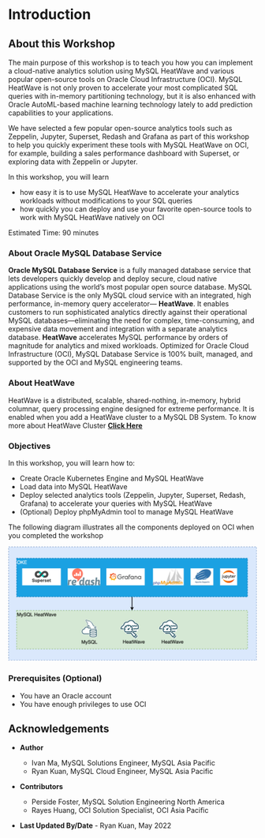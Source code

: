# Introduction

## About this Workshop

The main purpose of this workshop is to teach you how you can implement a cloud-native analytics solution using MySQL HeatWave and various popular open-source tools on Oracle Cloud Infrastructure (OCI). MySQL HeatWave is not only proven to accelerate your most complicated SQL queries with in-memory partitioning technology, but it is also enhanced with Oracle AutoML-based machine learning technology lately to add prediction capabilities to your applications.

We have selected a few popular open-source analytics tools such as Zeppelin, Jupyter, Superset, Redash and Grafana as part of this workshop to help you quickly experiment these tools with MySQL HeatWave on OCI, for example, building a sales performance dashboard with Superset, or exploring data with Zeppelin or Jupyter.

In this workshop, you will learn

* how easy it is to use MySQL HeatWave to accelerate your analytics workloads without modifications to your SQL queries
* how quickly you can deploy and use your favorite open-source tools to work with MySQL HeatWave natively on OCI

[](youtube:pexH2tqI_0E)

Estimated Time: 90 minutes

### About Oracle MySQL Database Service

**Oracle MySQL Database Service** is a fully managed database service that lets developers quickly develop and deploy secure, cloud native applications using the world’s most popular open source database. MySQL Database Service is the only MySQL cloud service with an integrated, high performance, in-memory query accelerator—
**HeatWave**. It enables customers to run sophisticated analytics directly against their operational MySQL databases—eliminating the need for complex, time-consuming, and expensive data movement and integration with a separate analytics database. **HeatWave** accelerates MySQL performance by orders of magnitude for analytics and mixed workloads. Optimized for Oracle Cloud Infrastructure (OCI), MySQL Database Service is 100% built, managed, and supported by the OCI and MySQL engineering teams.

### About HeatWave

HeatWave is a distributed, scalable, shared-nothing, in-memory, hybrid columnar, query processing engine designed for extreme performance. It is enabled when you add a HeatWave cluster to a MySQL DB System. To know more about HeatWave Cluster <a href="https://dev.mysql.com/doc/heatwave/en/heatwave-introduction.html" target="\_blank">**Click Here**</a>

### Objectives

In this workshop, you will learn how to:

* Create Oracle Kubernetes Engine and MySQL HeatWave
* Load data into MySQL HeatWave
* Deploy selected analytics tools (Zeppelin, Jupyter, Superset, Redash, Grafana) to accelerate your queries with MySQL HeatWave
* (Optional) Deploy phpMyAdmin tool to manage MySQL HeatWave

The following diagram illustrates all the components deployed on OCI when you completed the workshop

![OCI architecture](images/heatwave-cloud-analytics.png)

### Prerequisites (Optional)

* You have an Oracle account
* You have enough privileges to use OCI

## Acknowledgements

* **Author**
	* Ivan Ma, MySQL Solutions Engineer, MySQL Asia Pacific
	* Ryan Kuan, MySQL Cloud Engineer, MySQL Asia Pacific
* **Contributors**
	* Perside Foster, MySQL Solution Engineering North America
	* Rayes Huang, OCI Solution Specialist, OCI Asia Pacific

* **Last Updated By/Date** - Ryan Kuan, May 2022
